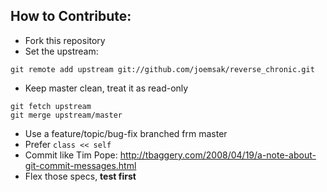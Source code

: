 ## How to Contribute:

* Fork this repository
* Set the upstream:

```
git remote add upstream git://github.com/joemsak/reverse_chronic.git
```

* Keep master clean, treat it as read-only

```
git fetch upstream
git merge upstream/master
```

* Use a feature/topic/bug-fix branched frm master
* Prefer `class << self`
* Commit like Tim Pope: http://tbaggery.com/2008/04/19/a-note-about-git-commit-messages.html
* Flex those specs, **test first**

